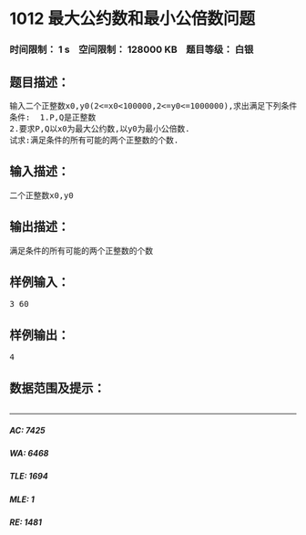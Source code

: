 # 1012 最大公约数和最小公倍数问题   
### 时间限制： 1 s&nbsp;&nbsp;&nbsp;&nbsp;空间限制： 128000 KB&nbsp;&nbsp;&nbsp;&nbsp;题目等级： 白银  
## 题目描述：  

<pre>
输入二个正整数x0,y0(2<=x0<100000,2<=y0<=1000000),求出满足下列条件的P,Q的个数
条件:  1.P,Q是正整数
2.要求P,Q以x0为最大公约数,以y0为最小公倍数.
试求:满足条件的所有可能的两个正整数的个数.
</pre>
  
  
## 输入描述：  

<pre>
二个正整数x0,y0
</pre>
  
  
## 输出描述：  

<pre>
满足条件的所有可能的两个正整数的个数
</pre>
  
  
## 样例输入：  

<pre>
3 60
</pre>
  
  
## 样例输出：  

<pre>
4
</pre>
  
  
## 数据范围及提示：  

<pre>
</pre>
  
  
***  

##### AC: 7425  
##### WA: 6468  
##### TLE: 1694  
##### MLE: 1  
##### RE: 1481  
